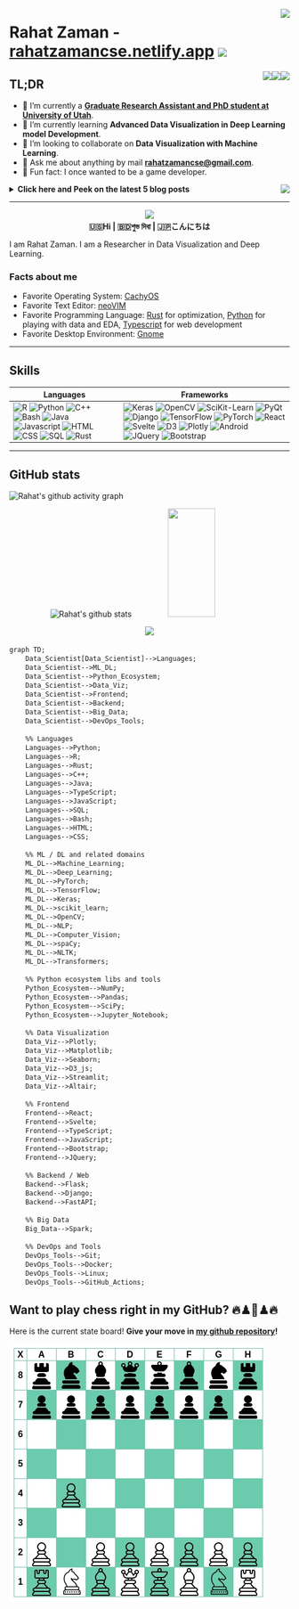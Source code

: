 <a href="https://rahatzamancse.netlify.app"><img align="right" src="https://img.shields.io/website-up-down-green-red/https/rahatzamancse.netlify.app?style=for-the-badge&logo=website"></a>

# Rahat Zaman - [rahatzamancse.netlify.app](https://rahatzamancse.netlify.app) <img src="https://raw.githubusercontent.com/rahatzamancse/rahatzamancse/master/images/animated-emoji/wave.gif" width="30px">


<a href="https://www.linkedin.com/in/rahatzamancse/"><img align="right" height="30" src="https://img.icons8.com/dusk/30/000000/linkedin.png"></a>
<a href="https://scholar.google.com/citations?user=rHs9-BQAAAAJ&hl=en"><img align="right" height="30" src="https://img.icons8.com/color/30/000000/google-scholar--v3.png"></a>
<a href="https://www.facebook.com/rahatzamancse/"><img align="right" height="30" src="https://img.icons8.com/dusk/30/000000/facebook.png"></a>

## TL;DR
- 🔭 I’m currently a **[Graduate Research Assistant and PhD student at University of Utah](https://www.sci.utah.edu/people/rahatzamancse.html)**.
- 🌱 I’m currently learning **Advanced Data Visualization in Deep Learning model Development**.
- 👯 I’m looking to collaborate on **Data Visualization with Machine Learning**.
- 💬 Ask me about anything by mail **[rahatzamancse@gmail.com](mailto:rahatzamancse@gmail.com)**.
- 🤣 Fun fact: I once wanted to be a game developer.


<details>
<summary>
<img align="right" src="https://github.com/rahatzamancse/rahatzamancse/workflows/Blog%20Workflow/badge.svg?branch=master">
<strong>Click here and Peek on the latest 5 blog posts</strong>
</summary>
💁🏻 <a href="https://rahatzamancse.netlify.app">rahatzamancse.netlify.app</a>

<!-- BLOG-POST-LIST:START -->
- [You Can Make Anything With Rofi](https://rahatzamancse.netlify.app/en/posts/you-can-make-anything-with-rofi/)
- [A Trivial Visualization with Plotly Express](https://rahatzamancse.netlify.app/en/posts/a-trivial-visualization-with-plotly/)
- [Some Notes About SXHKD](https://rahatzamancse.netlify.app/en/posts/some-notes-about-sxhkd/)
- [My Polybar Tips and Tricks](https://rahatzamancse.netlify.app/en/posts/my-polybar-tips-and-tricks/)
- [Switching from VIM to NeoVIM](https://rahatzamancse.netlify.app/en/posts/switching-to-nvim/)
<!-- BLOG-POST-LIST:END -->

</details>

---

<p align='center'>
<img src="https://raw.githubusercontent.com/rahatzamancse/rahatzamancse/master/images/about-me.gif"><br>
<strong>🇺🇸Hi | 🇧🇩শুভ দিবা | 🇯🇵こんにちは</strong>
</p>

I am Rahat Zaman. I am a Researcher in Data Visualization and Deep Learning.

### Facts about me

- Favorite Operating System: [CachyOS](https://cachyos.org/)
- Favorite Text Editor: [neoVIM](https://neovim.io/)
- Favorite Programming Language: [Rust](https://www.rust-lang.org/) for optimization, [Python](https://www.python.org/) for playing with data and EDA, [Typescript](https://www.typescriptlang.org/) for web development
- Favorite Desktop Environment: [Gnome](https://www.gnome.org/)

---

## Skills
| Languages  | Frameworks |
| ---------- | ---------- |
| ![R](https://img.shields.io/static/v1?label=R&message=1%20years&color=red&style=flat&logo=R) ![Python](https://img.shields.io/static/v1?label=Python&message=6%20years&color=red&style=flat&logo=python) ![C++](https://img.shields.io/static/v1?label=C%2B%2B&message=5%20years&color=red&style=flat&logo=c%2B%2B) ![Bash](https://img.shields.io/static/v1?label=Bash&message=4%20years&color=green&style=flat&logo=gnu-bash) ![Java](https://img.shields.io/static/v1?label=Java&message=3%20years&color=red&style=flat&logo=java) ![Javascript](https://img.shields.io/static/v1?label=JS&message=4%20years&color=green&style=flat&logo=javascript) ![HTML](https://img.shields.io/static/v1?label=HTML&message=5%20years&color=7375CD&style=flat&logo=html5) ![CSS](https://img.shields.io/static/v1?label=CSS&message=5%20years&color=7375CD&style=flat&logo=css3) ![SQL](https://img.shields.io/static/v1?label=SQL&message=3%20years&color=blue&style=flat&logo=sqlite) ![Rust](https://img.shields.io/static/v1?label=Rust&message=2%20years&color=orange&style=flat&logo=rust) | ![Keras](https://img.shields.io/static/v1?label=Keras&message=3%20years&color=orange&style=flat&logo=keras) ![OpenCV](https://img.shields.io/static/v1?label=OpenCV&message=3.5%20years&color=orange&style=flat&logo=opencv) ![SciKit-Learn](https://img.shields.io/static/v1?label=SciKit-Learn&message=2.5%20years&color=orange&style=flat&logo=tensorflow) ![PyQt](https://img.shields.io/static/v1?label=PyQt&message=4%20years&color=blue&style=flat&logo=qt) ![Django](https://img.shields.io/static/v1?label=Django&message=4%20years&color=blue&style=flat&logo=django) ![TensorFlow](https://img.shields.io/static/v1?label=TF&message=1.5%20years&color=orange&style=flat&logo=tensorflow) ![PyTorch](https://img.shields.io/static/v1?label=PyTorch&message=2%20years&color=red&style=flat&logo=pytorch) ![React](https://img.shields.io/static/v1?label=React&message=3%20years&color=61DAFB&style=flat&logo=react) ![Svelte](https://img.shields.io/static/v1?label=Svelte&message=1%20year&color=FF3E00&style=flat&logo=svelte) ![D3](https://img.shields.io/static/v1?label=D3.js&message=2%20years&color=F9A03C&style=flat&logo=d3.js) ![Plotly](https://img.shields.io/static/v1?label=Plotly&message=2%20years&color=3F4F75&style=flat&logo=plotly) ![Android](https://img.shields.io/static/v1?label=Android&message=1%20years&color=blue&style=flat&logo=android) ![JQuery](https://img.shields.io/static/v1?label=JQuery&message=3%20years&color=purple&style=flat&logo=jquery) ![Bootstrap](https://img.shields.io/static/v1?label=Bootstrap&message=5%20years&color=purple&style=flat&logo=bootstrap)  |

---

## GitHub stats
<!--Graph-->
![Rahat's github activity graph](https://github-readme-activity-graph.vercel.app/graph?username=rahatzamancse&bg_color=0d1117&color=ffffff&line=00b3ff&point=f9fafa&area=true&hide_border=true)

<!-- ![Rahat's github stats](https://github-readme-stats.vercel.app/api?username=rahatzamancse&count_private=true&show_icons=true&hide_title=true&include_all_commits=true) -->
<!-- ![Rahat's GitHub Languages](https://github-readme-stats.vercel.app/api/top-langs/?username=rahatzamancse&hide=css,html,javascript&card_width=240) -->



<!--Skill And More Information--> 
<div align="center">  
  <img width="49%" height="195px" src="https://github-readme-stats.vercel.app/api?username=rahatzamancse&show_icons=true&count_private=true&hide_border=true&title_color=00b3ff&icon_color=00b4ff&text_color=c9d1d9&bg_color=0d1117" alt="Rahat's github stats" /> 
  <img width="41%" height="195px" src="https://github-readme-stats.vercel.app/api/top-langs/?username=rahatzamancse&layout=compact&hide_border=true&title_color=00b3ff&text_color=00b4ff&bg_color=0d1117" />
</div> 


 <!--Total Contributions--> 
 <p align="center">
<img  src="https://github-readme-streak-stats.herokuapp.com?user=rahatzamancse&theme=tokyonight_duo&hide_border=true">
</p>

   <!--Skills Graph-->
```mermaid
graph TD;
    Data_Scientist[Data_Scientist]-->Languages;
    Data_Scientist-->ML_DL;
    Data_Scientist-->Python_Ecosystem;
    Data_Scientist-->Data_Viz;
    Data_Scientist-->Frontend;
    Data_Scientist-->Backend;
    Data_Scientist-->Big_Data;
    Data_Scientist-->DevOps_Tools;

    %% Languages
    Languages-->Python;
    Languages-->R;
    Languages-->Rust;
    Languages-->C++;
    Languages-->Java;
    Languages-->TypeScript;
    Languages-->JavaScript;
    Languages-->SQL;
    Languages-->Bash;
    Languages-->HTML;
    Languages-->CSS;

    %% ML / DL and related domains
    ML_DL-->Machine_Learning;
    ML_DL-->Deep_Learning;
    ML_DL-->PyTorch;
    ML_DL-->TensorFlow;
    ML_DL-->Keras;
    ML_DL-->scikit_learn;
    ML_DL-->OpenCV;
    ML_DL-->NLP;
    ML_DL-->Computer_Vision;
    ML_DL-->spaCy;
    ML_DL-->NLTK;
    ML_DL-->Transformers;

    %% Python ecosystem libs and tools
    Python_Ecosystem-->NumPy;
    Python_Ecosystem-->Pandas;
    Python_Ecosystem-->SciPy;
    Python_Ecosystem-->Jupyter_Notebook;

    %% Data Visualization
    Data_Viz-->Plotly;
    Data_Viz-->Matplotlib;
    Data_Viz-->Seaborn;
    Data_Viz-->D3_js;
    Data_Viz-->Streamlit;
    Data_Viz-->Altair;

    %% Frontend
    Frontend-->React;
    Frontend-->Svelte;
    Frontend-->TypeScript;
    Frontend-->JavaScript;
    Frontend-->Bootstrap;
    Frontend-->JQuery;

    %% Backend / Web
    Backend-->Flask;
    Backend-->Django;
    Backend-->FastAPI;

    %% Big Data
    Big_Data-->Spark;

    %% DevOps and Tools
    DevOps_Tools-->Git;
    DevOps_Tools-->Docker;
    DevOps_Tools-->Linux;
    DevOps_Tools-->GitHub_Actions;
```


## Want to play chess right in my GitHub? 🔥♟👑♟🔥

Here is the current state board! **Give your move in [my github repository](https://github.com/rahatzamancse/github-chess)!**

[![Chess Board](https://raw.githubusercontent.com/rahatzamancse/github-chess/master/renders/board.jpg)](https://github.com/rahatzamancse/github-chess)